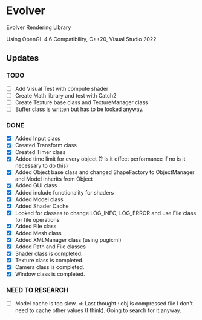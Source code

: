 # Evolver
Evolver Rendering Library

Using OpenGL 4.6 Compatibility, C++20, Visual Studio 2022

## Updates
### TODO
- [ ] Add Visual Test with compute shader
- [ ] Create Math library and test with Catch2
- [ ] Create Texture base class and TextureManager class
- [ ] Buffer class is written but has to be looked anyway.
### DONE
- [x] Added Input class
- [x] Created Transform class
- [x] Created Timer class
- [x] Added time limit for every object (? Is it effect performance if no is it necessary to do this)
- [x] Added Object base class and changed ShapeFactory to ObjectManager and Model inherits from Object
- [x] Added GUI class
- [x] Added include functionality for shaders
- [x] Added Model class
- [x] Added Shader Cache
- [x] Looked for classes to change LOG_INFO, LOG_ERROR and use File class for file operations
- [x] Added File class
- [x] Added Mesh class
- [x] Added XMLManager class (using pugixml)
- [x] Added Path and File classes
- [x] Shader class is completed.
- [x] Texture class is completed.
- [x] Camera class is completed.
- [x] Window class is completed.
### NEED TO RESEARCH
- [ ] Model cache is too slow. => Last thought : obj is compressed file I don't need to cache other values (I think). Going to search for it anyway.